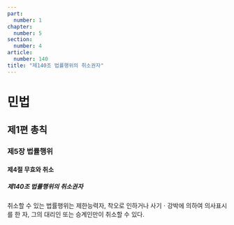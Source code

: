 ```yaml
---
part:
  number: 1
chapter:
  number: 5
section:
  number: 4
article:
  number: 140
title: "제140조 법률행위의 취소권자"
---
```

# 민법

## 제1편 총칙

### 제5장 법률행위

#### 제4절 무효와 취소

##### 제140조 법률행위의 취소권자

취소할 수 있는 법률행위는 제한능력자, 착오로 인하거나 사기ㆍ강박에 의하여 의사표시를 한 자, 그의 대리인 또는 승계인만이 취소할 수 있다.
